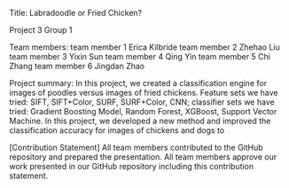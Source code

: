 
Title: Labradoodle or Fried Chicken?

Project 3 Group 1

Team members:
team member 1 Erica Kilbride
team member 2 Zhehao Liu
team member 3 Yixin Sun
team member 4 Qing Yin
team member 5 Chi Zhang
team member 6 Jingdan Zhao

Project summary: In this project, we created a classification engine for images of poodles versus images of fried chickens. Feature sets we have tried: SIFT, SIFT+Color, SURF, SURF+Color, CNN; classifier sets we have tried: Gradient Boosting Model, Random Forest, XGBoost, Support Vector Machine. In this project, we developed a new method and improved the classification accuracy for images of chickens and dogs to

[Contribution Statement]  All team members contributed to the GitHub repository and prepared the presentation. All team members approve our work presented in our GitHub repository including this contribution statement.
